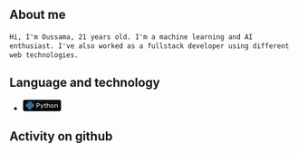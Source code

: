 ## About me
```
Hi, I'm Oussama, 21 years old. I'm a machine learning and AI enthusiast. I've also worked as a fullstack developer using different web technologies.
```
## Language and technology
* ![Python](/Images/Python.png " ")

## Activity on github